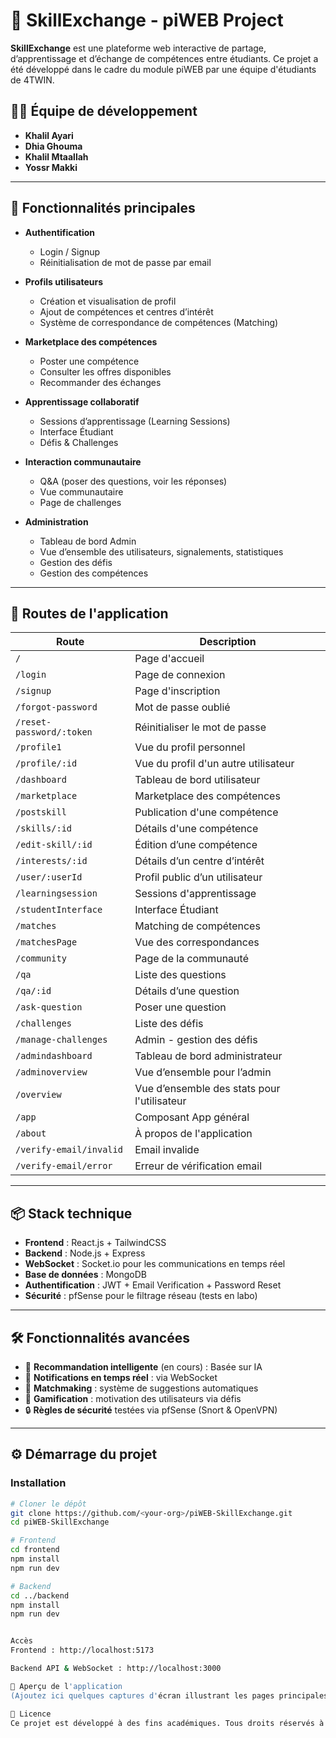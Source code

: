 # 🔗 SkillExchange - piWEB Project

**SkillExchange** est une plateforme web interactive de partage, d’apprentissage et d’échange de compétences entre étudiants. Ce projet a été développé dans le cadre du module piWEB par une équipe d'étudiants de 4TWIN.

## 👨‍💻 Équipe de développement

- **Khalil Ayari**
- **Dhia Ghouma**
- **Khalil Mtaallah**
- **Yossr Makki**

---

## 🚀 Fonctionnalités principales

- **Authentification**
  - Login / Signup
  - Réinitialisation de mot de passe par email

- **Profils utilisateurs**
  - Création et visualisation de profil
  - Ajout de compétences et centres d’intérêt
  - Système de correspondance de compétences (Matching)

- **Marketplace des compétences**
  - Poster une compétence
  - Consulter les offres disponibles
  - Recommander des échanges

- **Apprentissage collaboratif**
  - Sessions d’apprentissage (Learning Sessions)
  - Interface Étudiant
  - Défis & Challenges

- **Interaction communautaire**
  - Q&A (poser des questions, voir les réponses)
  - Vue communautaire
  - Page de challenges

- **Administration**
  - Tableau de bord Admin
  - Vue d’ensemble des utilisateurs, signalements, statistiques
  - Gestion des défis
  - Gestion des compétences

---

## 🧭 Routes de l'application

| Route                        | Description                                      |
|-----------------------------|--------------------------------------------------|
| `/`                         | Page d'accueil                                  |
| `/login`                    | Page de connexion                               |
| `/signup`                   | Page d'inscription                              |
| `/forgot-password`          | Mot de passe oublié                             |
| `/reset-password/:token`    | Réinitialiser le mot de passe                   |
| `/profile1`                 | Vue du profil personnel                         |
| `/profile/:id`              | Vue du profil d'un autre utilisateur            |
| `/dashboard`                | Tableau de bord utilisateur                     |
| `/marketplace`              | Marketplace des compétences                     |
| `/postskill`                | Publication d'une compétence                    |
| `/skills/:id`               | Détails d'une compétence                        |
| `/edit-skill/:id`           | Édition d’une compétence                        |
| `/interests/:id`            | Détails d’un centre d’intérêt                   |
| `/user/:userId`             | Profil public d’un utilisateur                  |
| `/learningsession`          | Sessions d'apprentissage                        |
| `/studentInterface`         | Interface Étudiant                              |
| `/matches`                  | Matching de compétences                         |
| `/matchesPage`              | Vue des correspondances                         |
| `/community`                | Page de la communauté                           |
| `/qa`                       | Liste des questions                             |
| `/qa/:id`                   | Détails d’une question                          |
| `/ask-question`             | Poser une question                              |
| `/challenges`               | Liste des défis                                 |
| `/manage-challenges`        | Admin - gestion des défis                       |
| `/admindashboard`           | Tableau de bord administrateur                  |
| `/adminoverview`            | Vue d’ensemble pour l’admin                     |
| `/overview`                 | Vue d’ensemble des stats pour l'utilisateur     |
| `/app`                      | Composant App général                           |
| `/about`                    | À propos de l'application                       |
| `/verify-email/invalid`     | Email invalide                                  |
| `/verify-email/error`       | Erreur de vérification email                    |

---

## 📦 Stack technique

- **Frontend** : React.js + TailwindCSS
- **Backend** : Node.js + Express
- **WebSocket** : Socket.io pour les communications en temps réel
- **Base de données** : MongoDB
- **Authentification** : JWT + Email Verification + Password Reset
- **Sécurité** : pfSense pour le filtrage réseau (tests en labo)

---

## 🛠️ Fonctionnalités avancées

- 🔁 **Recommandation intelligente** (en cours) : Basée sur IA
- 📩 **Notifications en temps réel** : via WebSocket
- 👥 **Matchmaking** : système de suggestions automatiques
- 🎯 **Gamification** : motivation des utilisateurs via défis
- 🔒 **Règles de sécurité** testées via pfSense (Snort & OpenVPN)

---

## ⚙️ Démarrage du projet

### Installation

```bash
# Cloner le dépôt
git clone https://github.com/<your-org>/piWEB-SkillExchange.git
cd piWEB-SkillExchange

# Frontend
cd frontend
npm install
npm run dev

# Backend
cd ../backend
npm install
npm run dev


Accès
Frontend : http://localhost:5173

Backend API & WebSocket : http://localhost:3000

📸 Aperçu de l'application
(Ajoutez ici quelques captures d'écran illustrant les pages principales)

📄 Licence
Ce projet est développé à des fins académiques. Tous droits réservés à l’équipe 4TWIN.


